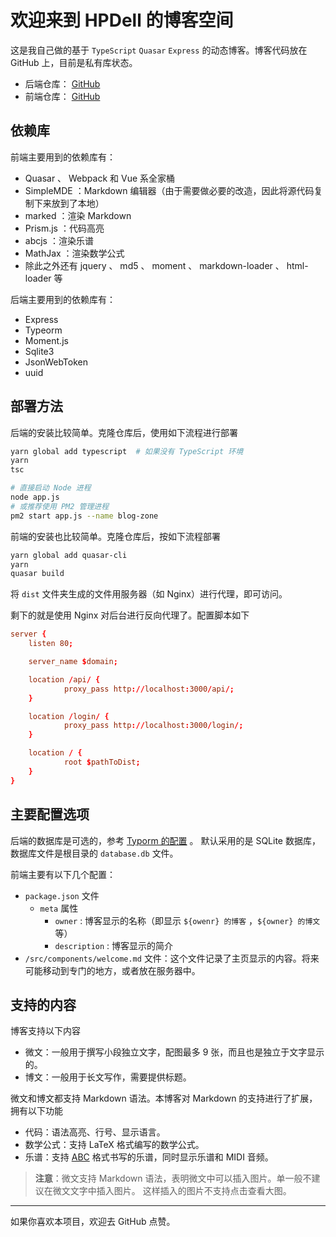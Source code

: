 # 欢迎来到 HPDell 的博客空间

这是我自己做的基于 `TypeScript` `Quasar` `Express` 的动态博客。博客代码放在 GitHub 上，目前是私有库状态。

- 后端仓库： [GitHub](https://github.com/HPDell/blog-zone)
- 前端仓库： [GitHub](https://github.com/HPDell/blog-zone-views)

## 依赖库

前端主要用到的依赖库有：

- Quasar 、 Webpack 和 Vue 系全家桶
- SimpleMDE ：Markdown 编辑器（由于需要做必要的改造，因此将源代码复制下来放到了本地）
- marked ：渲染 Markdown
- Prism.js ：代码高亮
- abcjs ：渲染乐谱
- MathJax ：渲染数学公式
- 除此之外还有 jquery 、 md5 、 moment 、 markdown-loader 、 html-loader 等

后端主要用到的依赖库有：

- Express
- Typeorm
- Moment.js
- Sqlite3
- JsonWebToken
- uuid

## 部署方法

后端的安装比较简单。克隆仓库后，使用如下流程进行部署

```bash
yarn global add typescript  # 如果没有 TypeScript 环境
yarn
tsc

# 直接启动 Node 进程
node app.js
# 或推荐使用 PM2 管理进程
pm2 start app.js --name blog-zone
```

前端的安装也比较简单。克隆仓库后，按如下流程部署

```bash
yarn global add quasar-cli
yarn
quasar build
```

将 `dist` 文件夹生成的文件用服务器（如 Nginx）进行代理，即可访问。

剩下的就是使用 Nginx 对后台进行反向代理了。配置脚本如下

```conf
server {
    listen 80;

    server_name $domain;

    location /api/ {
            proxy_pass http://localhost:3000/api/;
    }

    location /login/ {
            proxy_pass http://localhost:3000/login/;
    }

    location / {
            root $pathToDist;
    }
}
```

## 主要配置选项

后端的数据库是可选的，参考 [Typorm 的配置](http://typeorm.io/#/connection-options) 。
默认采用的是 SQLite 数据库，数据库文件是根目录的 `database.db` 文件。

前端主要有以下几个配置：

- `package.json` 文件
  - `meta` 属性
    - `owner` : 博客显示的名称（即显示 `${owenr} 的博客` ，`${owner} 的博文` 等）
    - `description` : 博客显示的简介
- `/src/components/welcome.md` 文件：这个文件记录了主页显示的内容。将来可能移动到专门的地方，或者放在服务器中。

## 支持的内容

博客支持以下内容

- 微文：一般用于撰写小段独立文字，配图最多 9 张，而且也是独立于文字显示的。
- 博文：一般用于长文写作，需要提供标题。

微文和博文都支持 Markdown 语法。本博客对 Markdown 的支持进行了扩展，拥有以下功能

- 代码：语法高亮、行号、显示语言。
- 数学公式：支持 LaTeX 格式编写的数学公式。
- 乐谱：支持 [ABC](http://abcnotation.com/) 格式书写的乐谱，同时显示乐谱和 MIDI 音频。

> **注意**：微文支持 Markdown 语法，表明微文中可以插入图片。单一般不建议在微文文字中插入图片。
这样插入的图片不支持点击查看大图。

--------------

如果你喜欢本项目，欢迎去 GitHub 点赞。